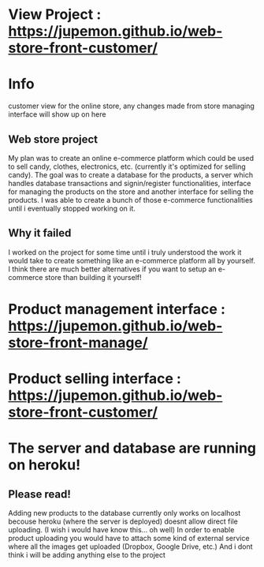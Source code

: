 # View Project : https://jupemon.github.io/web-store-front-customer/

# Info 
customer view for the online store, any changes made from store managing interface will show up on here

## Web store project
My plan was to create an online e-commerce platform which could be used to sell candy, clothes, electronics, etc. (currently it's optimized for selling candy). The goal was to create a database for the products, a server which handles database transactions and signin/register functionalities, interface for managing the products on the store and another interface for selling the products. I was able to create a bunch of those e-commerce functionalities until i eventually stopped working on it.

## Why it failed
I worked on the project for some time until i truly understood the work it would take to create something like an e-commerce platform all by yourself. I think there are much better alternatives if you want to setup an e-commerce store than building it yourself!

# Product management interface : https://jupemon.github.io/web-store-front-manage/
# Product selling interface : https://jupemon.github.io/web-store-front-customer/
# The server and database are running on heroku!

## Please read!
Adding new products to the database currently only works on localhost becouse heroku (where the server is deployed) doesnt allow direct file uploading. (I wish i would have know this... oh well) In order to enable product uploading you would have to attach some kind of external service where all the images get uploaded (Dropbox, Google Drive, etc.) And i dont think i will be adding anything else to the project
